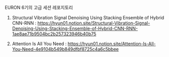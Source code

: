 EURON 6기의 고급 세션 레포지토리

1. Structural Vibration Signal Denoising Using Stacking Ensemble of Hybrid CNN-RNN : https://hyun01.notion.site/Structural-Vibration-Signal-Denoising-Using-Stacking-Ensemble-of-Hybrid-CNN-RNN-1ae8ae71b9504bc2b257323946b40b75

2. Attention Is All You Need : https://hyun01.notion.site/Attention-Is-All-You-Need-4e9104b549b849dfbf8725c4a6c5bbee
